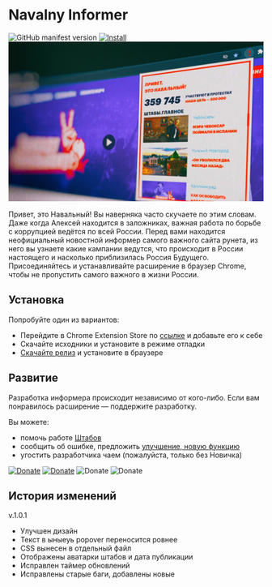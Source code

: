 # Navalny Informer

![GitHub manifest version](https://img.shields.io/github/manifest-json/v/drugz/navalny_informer) [![Install](https://img.shields.io/badge/Install-v1_0_1)](https://chrome.google.com/webstore/detail/hi-navalny-informer/mhahffdhjmmcllffihkedicnjicpfopg) 
![Cover](https://raw.githubusercontent.com/drugz/navalny_informer/main/Screenshot%205.jpg)

Привет, это Навальный! Вы наверняка часто скучаете по этим словам. Даже когда Алексей находится в заложниках, важная работа по борьбе с коррупцией ведётся по всей России. Перед вами находится неофициальный новостной информер самого важного сайта рунета, из него вы узнаете какие кампании ведутся, что происходит в России настоящего и насколько приблизилась Россия Будущего. Присоединяйтесь и устанавливайте расширение в браузер Chrome, чтобы не пропустить самого важного в жизни России.

## Установка
Попробуйте один из вариантов:
- Перейдите в Chrome Extension Store по [ссылке](https://chrome.google.com/webstore/detail/hi-navalny-informer/mhahffdhjmmcllffihkedicnjicpfopg) и добавьте его к себе 
- Скачайте исходники и установите в режиме отладки
- [Скачайте релиз](https://github.com/drugz/navalny_informer/releases/) и установите в браузере

## Развитие

Разработка информера происходит независимо от кого-либо. Если вам понравилось расширение — поддержите разработку.

Вы можете:
- помочь работе [Штабов](https://shtab.navalny.com)
- сообщить об ошибке, предложить [улучшение, новую функцию](https://github.com/drugz/navalny_informer/issues) 
- угостить разработчика чаем (пожалуйста, только без Новичка)

[![Donate](https://img.shields.io/badge/Donate-PayPal_|_Visa_|_MasterCard-green)](https://paypal.me/okorzhanov?locale.x=ru_RU) [![Donate](https://img.shields.io/badge/Donate-YooMoney-orange)](https://yoomoney.ru/to/410011137878625) ![Donate](https://img.shields.io/badge/Bitcoin-3PhMsCC1zLcneoGvDCQeqtGDkNAMZDrgvy-yellow) ![Donate](https://img.shields.io/badge/ETH-0x775Bf07D19BaA549e8D9F2477C7bff8de0A047E9-blue)

## История изменений

v.1.0.1
- Улучшен дизайн
- Текст в ыныеуь popover переносится ровнее
- CSS вынесен в отдельный файл
- Отображены аватарки штабов и дата публикации 
- Исправлен таймер обновлений
- Исправлены старые баги, добавлены новые